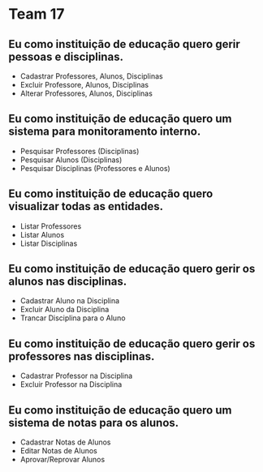 # Team 17

## Eu como instituição de educação quero gerir pessoas e disciplinas.

- Cadastrar Professores, Alunos, Disciplinas
- Excluir Professore, Alunos, Disciplinas
- Alterar Professores, Alunos, Disciplinas

## Eu como instituição de educação quero um sistema para monitoramento interno.

- Pesquisar Professores (Disciplinas)
- Pesquisar Alunos (Disciplinas)
- Pesquisar Disciplinas (Professores e Alunos)

## Eu como instituição de educação quero visualizar todas as entidades.

- Listar Professores
- Listar Alunos
- Listar Disciplinas

## Eu como instituição de educação quero gerir os alunos nas disciplinas.

- Cadastrar Aluno na Disciplina
- Excluir Aluno da Disciplina
- Trancar Disciplina para o Aluno

## Eu como instituição de educação quero gerir os professores nas disciplinas.

- Cadastrar Professor na Disciplina
- Excluir Professor na Disciplina

## Eu como instituição de educação quero um sistema de notas para os alunos.

- Cadastrar Notas de Alunos
- Editar Notas de Alunos
- Aprovar/Reprovar Alunos


